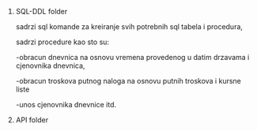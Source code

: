 1. SQL-DDL folder
   
   sadrzi sql komande za kreiranje svih potrebnih sql tabela i procedura,
   
   sadrzi procedure kao sto su:
   
   -obracun dnevnica na osnovu vremena provedenog u datim drzavama i cjenovnika dnevnica,
   
   -obracun troskova putnog naloga na osnovu putnih troskova i kursne liste
   
   -unos cjenovnika dnevnice itd.

   
3. API folder
   
